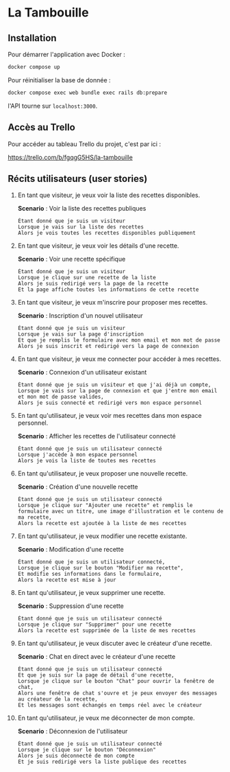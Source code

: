 # La Tambouille

## Installation

Pour démarrer l'application avec Docker :

```sh
docker compose up
```

Pour réinitialiser la base de donnée :

```sh
docker compose exec web bundle exec rails db:prepare
```

l'API tourne sur `localhost:3000`.

## Accès au Trello

Pour accéder au tableau Trello du projet, c'est par ici :

https://trello.com/b/fgqgG5HS/la-tambouille

## Récits utilisateurs (user stories)

1.  En tant que visiteur, je veux voir la liste des recettes disponibles.

    **Scenario** : Voir la liste des recettes publiques

        Étant donné que je suis un visiteur
        Lorsque je vais sur la liste des recettes
        Alors je vois toutes les recettes disponibles publiquement

2.  En tant que visiteur, je veux voir les détails d'une recette.

    **Scenario** : Voir une recette spécifique

        Étant donné que je suis un visiteur
        Lorsque je clique sur une recette de la liste
        Alors je suis redirigé vers la page de la recette
        Et la page affiche toutes les informations de cette recette

3.  En tant que visiteur, je veux m'inscrire pour proposer mes recettes.

    **Scenario** : Inscription d'un nouvel utilisateur

        Étant donné que je suis un visiteur
        Lorsque je vais sur la page d'inscription
        Et que je remplis le formulaire avec mon email et mon mot de passe
        Alors je suis inscrit et redirigé vers la page de connexion

4.  En tant que visiteur, je veux me connecter pour accéder à mes recettes.

    **Scenario** : Connexion d'un utilisateur existant

        Étant donné que je suis un visiteur et que j'ai déjà un compte,
        Lorsque je vais sur la page de connexion et que j'entre mon email et mon mot de passe valides,
        Alors je suis connecté et redirigé vers mon espace personnel

5.  En tant qu'utilisateur, je veux voir mes recettes dans mon espace personnel.

    **Scenario** : Afficher les recettes de l'utilisateur connecté

        Étant donné que je suis un utilisateur connecté
        Lorsque j'accède à mon espace personnel
        Alors je vois la liste de toutes mes recettes

6.  En tant qu'utilisateur, je veux proposer une nouvelle recette.

    **Scenario** : Création d'une nouvelle recette

        Étant donné que je suis un utilisateur connecté
        Lorsque je clique sur "Ajouter une recette" et remplis le formulaire avec un titre, une image d'illustration et le contenu de ma recette,
        Alors la recette est ajoutée à la liste de mes recettes

7.  En tant qu'utilisateur, je veux modifier une recette existante.

    **Scenario** : Modification d'une recette

        Étant donné que je suis un utilisateur connecté,
        Lorsque je clique sur le bouton "Modifier ma recette",
        Et modifie ses informations dans le formulaire,
        Alors la recette est mise à jour

8.  En tant qu'utilisateur, je veux supprimer une recette.

    **Scenario** : Suppression d'une recette

        Étant donné que je suis un utilisateur connecté
        Lorsque je clique sur "Supprimer" pour une recette
        Alors la recette est supprimée de la liste de mes recettes

9.  En tant qu'utilisateur, je veux discuter avec le créateur d'une recette.

    **Scenario** : Chat en direct avec le créateur d'une recette

        Étant donné que je suis un utilisateur connecté
        Et que je suis sur la page de détail d'une recette,
        Lorsque je clique sur le bouton "Chat" pour ouvrir la fenêtre de chat,
        Alors une fenêtre de chat s'ouvre et je peux envoyer des messages au créateur de la recette,
        Et les messages sont échangés en temps réel avec le créateur

10. En tant qu'utilisateur, je veux me déconnecter de mon compte.

    **Scenario** : Déconnexion de l'utilisateur

        Étant donné que je suis un utilisateur connecté
        Lorsque je clique sur le bouton "Déconnexion"
        Alors je suis déconnecté de mon compte
        Et je suis redirigé vers la liste publique des recettes
